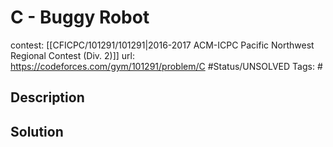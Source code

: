 # C - Buggy Robot

contest: [[CFICPC/101291/101291|2016-2017 ACM-ICPC Pacific Northwest Regional Contest (Div. 2)]]
url: https://codeforces.com/gym/101291/problem/C
#Status/UNSOLVED
Tags: #

## Description

## Solution

